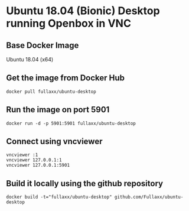 # Ubuntu 18.04 (Bionic) Desktop running Openbox in VNC

## Base Docker Image
Ubuntu 18.04 (x64)

## Get the image from Docker Hub

    docker pull fullaxx/ubuntu-desktop

## Run the image on port 5901

    docker run -d -p 5901:5901 fullaxx/ubuntu-desktop

## Connect using vncviewer

    vncviewer :1
    vncviewer 127.0.0.1:1
    vncviewer 127.0.0.1:5901

## Build it locally using the github repository

    docker build -t="fullaxx/ubuntu-desktop" github.com/Fullaxx/ubuntu-desktop
